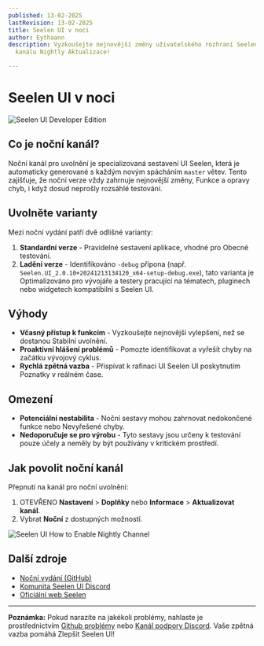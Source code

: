 ```yaml
---
published: 13-02-2025
lastRevision: 13-02-2025
title: Seelen UI v noci
author: Eythaann
description: Vyzkoušejte nejnovější změny uživatelského rozhraní Seelen pomocí
  kanálu Nightly Aktualizace!

---
```


# Seelen UI v noci

![Seelen UI Developer Edition](https://github.com/user-attachments/assets/76634b49-7b09-4ef2-9643-e93542309f5d)

## Co je noční kanál?

Noční kanál pro uvolnění je specializovaná sestavení UI Seelen, která je
 automaticky generované s každým novým spácháním `master` větev. Tento
 zajišťuje, že noční verze vždy zahrnuje nejnovější změny,
 Funkce a opravy chyb, i když dosud neprošly rozsáhlé testování.

## Uvolněte varianty

Mezi noční vydání patří dvě odlišné varianty:

1. **Standardní verze** - Pravidelné sestavení aplikace, vhodné pro
    Obecné testování.
2. **Ladění verze** - Identifikováno `-debug` přípona (např.
   `Seelen.UI_2.0.10+20241213134120_x64-setup-debug.exe`), tato varianta je
    Optimalizováno pro vývojáře a testery pracující na tématech, pluginech nebo widgetech
    kompatibilní s Seelen UI.

## Výhody

* **Včasný přístup k funkcím** - Vyzkoušejte nejnovější vylepšení, než se dostanou
   Stabilní uvolnění.
* **Proaktivní hlášení problémů** - Pomozte identifikovat a vyřešit chyby na začátku
   vývojový cyklus.
* **Rychlá zpětná vazba** - Přispívat k rafinaci UI Seelen UI poskytnutím
   Poznatky v reálném čase.

## Omezení

* **Potenciální nestabilita** - Noční sestavy mohou zahrnovat nedokončené funkce nebo
   Nevyřešené chyby.
* **Nedoporučuje se pro výrobu** - Tyto sestavy jsou určeny k testování
   pouze účely a neměly by být používány v kritickém prostředí.

## Jak povolit noční kanál

Přepnutí na kanál pro noční uvolnění:

1. OTEVŘENO **Nastavení** > **Doplňky** nebo **Informace** > **Aktualizovat kanál**.
2. Vybrat **Noční** z dostupných možností.

![Seelen UI How to Enable Nightly Channel](https://github.com/user-attachments/assets/ae88aeac-98cc-4424-a9e7-fb59740b694e)

## Další zdroje

* [Noční vydání (GitHub)](https://github.com/eythaann/Seelen-UI/releases/tag/nightly)
* [Komunita Seelen UI Discord](https://discord.gg/ABfASx5ZAJ)
* [Oficiální web Seelen](https://seelen.io)

***

**Poznámka:** Pokud narazíte na jakékoli problémy, nahlaste je prostřednictvím
[Github problémy](https://github.com/eythaann/Seelen-UI/issues) nebo
[Kanál podpory Discord](https://discord.gg/ABfASx5ZAJ). Vaše zpětná vazba pomáhá
 Zlepšit Seelen UI!
